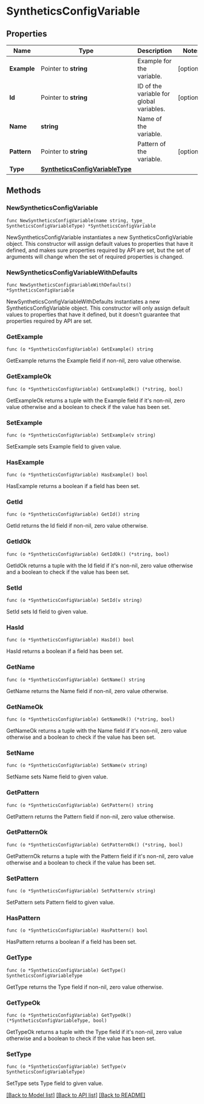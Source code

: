 # SyntheticsConfigVariable

## Properties

Name | Type | Description | Notes
---- | ---- | ----------- | ------
**Example** | Pointer to **string** | Example for the variable. | [optional] 
**Id** | Pointer to **string** | ID of the variable for global variables. | [optional] 
**Name** | **string** | Name of the variable. | 
**Pattern** | Pointer to **string** | Pattern of the variable. | [optional] 
**Type** | [**SyntheticsConfigVariableType**](SyntheticsConfigVariableType.md) |  | 

## Methods

### NewSyntheticsConfigVariable

`func NewSyntheticsConfigVariable(name string, type_ SyntheticsConfigVariableType) *SyntheticsConfigVariable`

NewSyntheticsConfigVariable instantiates a new SyntheticsConfigVariable object.
This constructor will assign default values to properties that have it defined,
and makes sure properties required by API are set, but the set of arguments
will change when the set of required properties is changed.

### NewSyntheticsConfigVariableWithDefaults

`func NewSyntheticsConfigVariableWithDefaults() *SyntheticsConfigVariable`

NewSyntheticsConfigVariableWithDefaults instantiates a new SyntheticsConfigVariable object.
This constructor will only assign default values to properties that have it defined,
but it doesn't guarantee that properties required by API are set.

### GetExample

`func (o *SyntheticsConfigVariable) GetExample() string`

GetExample returns the Example field if non-nil, zero value otherwise.

### GetExampleOk

`func (o *SyntheticsConfigVariable) GetExampleOk() (*string, bool)`

GetExampleOk returns a tuple with the Example field if it's non-nil, zero value otherwise
and a boolean to check if the value has been set.

### SetExample

`func (o *SyntheticsConfigVariable) SetExample(v string)`

SetExample sets Example field to given value.

### HasExample

`func (o *SyntheticsConfigVariable) HasExample() bool`

HasExample returns a boolean if a field has been set.

### GetId

`func (o *SyntheticsConfigVariable) GetId() string`

GetId returns the Id field if non-nil, zero value otherwise.

### GetIdOk

`func (o *SyntheticsConfigVariable) GetIdOk() (*string, bool)`

GetIdOk returns a tuple with the Id field if it's non-nil, zero value otherwise
and a boolean to check if the value has been set.

### SetId

`func (o *SyntheticsConfigVariable) SetId(v string)`

SetId sets Id field to given value.

### HasId

`func (o *SyntheticsConfigVariable) HasId() bool`

HasId returns a boolean if a field has been set.

### GetName

`func (o *SyntheticsConfigVariable) GetName() string`

GetName returns the Name field if non-nil, zero value otherwise.

### GetNameOk

`func (o *SyntheticsConfigVariable) GetNameOk() (*string, bool)`

GetNameOk returns a tuple with the Name field if it's non-nil, zero value otherwise
and a boolean to check if the value has been set.

### SetName

`func (o *SyntheticsConfigVariable) SetName(v string)`

SetName sets Name field to given value.


### GetPattern

`func (o *SyntheticsConfigVariable) GetPattern() string`

GetPattern returns the Pattern field if non-nil, zero value otherwise.

### GetPatternOk

`func (o *SyntheticsConfigVariable) GetPatternOk() (*string, bool)`

GetPatternOk returns a tuple with the Pattern field if it's non-nil, zero value otherwise
and a boolean to check if the value has been set.

### SetPattern

`func (o *SyntheticsConfigVariable) SetPattern(v string)`

SetPattern sets Pattern field to given value.

### HasPattern

`func (o *SyntheticsConfigVariable) HasPattern() bool`

HasPattern returns a boolean if a field has been set.

### GetType

`func (o *SyntheticsConfigVariable) GetType() SyntheticsConfigVariableType`

GetType returns the Type field if non-nil, zero value otherwise.

### GetTypeOk

`func (o *SyntheticsConfigVariable) GetTypeOk() (*SyntheticsConfigVariableType, bool)`

GetTypeOk returns a tuple with the Type field if it's non-nil, zero value otherwise
and a boolean to check if the value has been set.

### SetType

`func (o *SyntheticsConfigVariable) SetType(v SyntheticsConfigVariableType)`

SetType sets Type field to given value.



[[Back to Model list]](../README.md#documentation-for-models) [[Back to API list]](../README.md#documentation-for-api-endpoints) [[Back to README]](../README.md)


